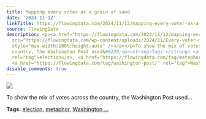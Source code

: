 ```yaml
---
title: Mapping every voter as a grain of sand
date: '2024-11-12'
linkTitle: https://flowingdata.com/2024/11/12/mapping-every-voter-as-a-grain-of-sand/
source: FlowingData
description: <p><a href="https://flowingdata.com/2024/11/12/mapping-every-voter-as-a-grain-of-sand/"><img
  src="https://flowingdata.com/wp-content/uploads/2024/11/Every-voter-mapped-with-a-grain-of-sand-750x506.png"
  style="max-width:100%;height:auto" /></a></p>To show the mix of votes across the
  country, the Washington Post used&#8230;<p><strong>Tags:</strong> <a href="https://flowingdata.com/tag/election/"
  rel="tag">election</a>, <a href="https://flowingdata.com/tag/metaphor/" rel="tag">metaphor</a>,
  <a href="https://flowingdata.com/tag/washington-post/" rel="tag">Washington ...
disable_comments: true
---
```

<p><a href="https://flowingdata.com/2024/11/12/mapping-every-voter-as-a-grain-of-sand/"><img src="https://flowingdata.com/wp-content/uploads/2024/11/Every-voter-mapped-with-a-grain-of-sand-750x506.png" style="max-width:100%;height:auto" /></a></p>To show the mix of votes across the country, the Washington Post used&#8230;<p><strong>Tags:</strong> <a href="https://flowingdata.com/tag/election/" rel="tag">election</a>, <a href="https://flowingdata.com/tag/metaphor/" rel="tag">metaphor</a>, <a href="https://flowingdata.com/tag/washington-post/" rel="tag">Washington ...